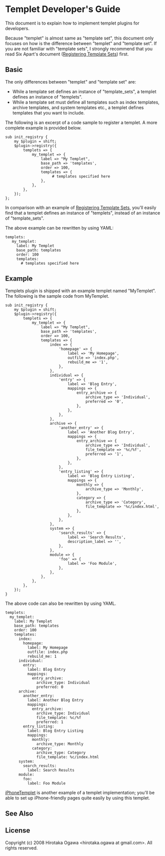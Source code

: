 # Templet Developer's Guide

This document is to explain how to implement templet plugins for developers.

Because "templet" is almost same as "template set", this document only focuses on how is the difference between "templet" and "template set".  If you are not familiar with "template sets", I strongly recommend that you read Six Apart's document ([Registering Template Sets](http://www.movabletype.org/documentation/mt41/register-template-sets.html)) first.

## Basic

The only differences between "templet" and "template set" are:

 * While a template set defines an instance of "template_sets", a templet defines an instance of "templets".
 * While a template set must define all templates such as index templates, archive templates, and system templates etc., a templet defines templates that you want to include.

The following is an excerpt of a code sample to register a templet. A more complete example is provided below.

    sub init_registry {
        my $plugin = shift;
        $plugin->registry({
            templets => {
                my_templet => {
                    label => "My Templet",
                    base_path => 'templates',
                    order => 100,
                    templates => {
                         # templates specified here
                    },
                },
            },
        });
    };

In comparison with an example of [Registering Template Sets](http://www.movabletype.org/documentation/mt41/register-template-sets.html ), you'll easily find that a templet defines an instance of "templets", instead of an instance of "template_sets".

The above example can be rewritten by using YAML:

    templets:
       my_templet:
         label: My Templet
         base_path: templates
         order: 100
         templates:
           # templates specified here

## Example

Templets plugin is shipped with an example templet named "MyTemplet".  The following is the sample code from MyTemplet.

    sub init_registry {
        my $plugin = shift;
        $plugin->registry({
            templets => {
                my_templet => {
                    label => "My Templet",
                    base_path => 'templates',
                    order => 100,
                    templates => {
                        index => {
                            'homepage' => {
                                label => 'My Homepage',
                                outfile => 'index.php',
                                rebuild_me => '1',
                            },
                        },
                        individual => {
                            'entry' => {
                                label => 'Blog Entry',
                                mappings => {
                                    entry_archive => {
                                        archive_type => 'Individual',
                                        preferred => '0',
                                    },
                                },
                            },
                        },
                        archive => {
                            'another_entry' => {
                                label => 'Another Blog Entry',
                                mappings => {
                                    entry_archive => {
                                        archive_type => 'Individual',
                                        file_template => '%c/%f',
                                        preferred => '1',
                                    },
                                },
                            },
                            'entry_listing' => {
                                label => 'Blog Entry Listing',
                                mappings => {
                                    monthly => {
                                        archive_type => 'Monthly',
                                    },
                                    category => {
                                        archive_type => 'Category',
                                        file_template => '%c/index.html',
                                    },
                                },
                            },
                        },
                        system => {
                            'search_results' => {
                                label => 'Search Results',
                                description_label => '',
                            },
                        },
                        module => {
                            'foo' => {
                                label => 'Foo Module',
                            },
                        },
                    },
                },
            },
        });
    }

The above code can also be rewritten by using YAML.

    templets:
      my_templet:
        label: My Templet
        base_path: templates
        order: 100
        templates:
          index:
            homepage:
              label: My Homepage
              outfile: index.php
              rebuild_me: 1
          individual:
            entry:
              label: Blog Entry
              mappings:
                entry_archive:
                  archive_type: Individual
                  preferred: 0
          archive:
            another_entry:
              label: Another Blog Entry
              mappings:
                entry_archive:
                  archive_type: Individual
                  file_template: %c/%f
                  preferred: 1
            entry_listing:
              label: Blog Entry Listing
              mappings:
                monthly:
                  archive_type: Monthly
                category:
                  archive_type: Category
                  file_template: %c/index.html
          system:
            search_results:
              label: Search Results
          module:
            foo:
              label: Foo Module

[iPhoneTemplet](https://github.com/ogawa/mt-plugin-iPhoneTemplet) is another example of a templet implementation; you'll be able to set up iPhone-friendly pages quite easily by using this templet.

## See Also

## License

Copyright (c) 2008 Hirotaka Ogawa <hirotaka.ogawa at gmail.com>.
All rights reserved.
